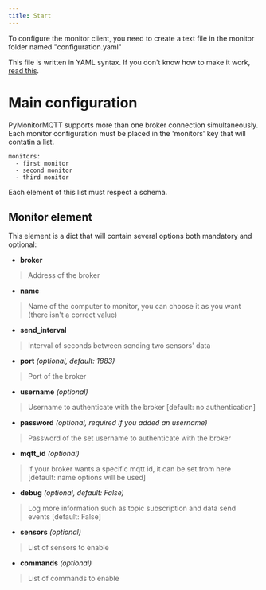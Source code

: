 ```yaml
---
title: Start
---
```


To configure the monitor client, you need to create a text file in the monitor folder named "configuration.yaml"

This file is written in YAML syntax. If you don't know how to make it work, [read this](https://rollout.io/blog/yaml-tutorial-everything-you-need-get-started/).

# Main configuration

PyMonitorMQTT supports more than one broker connection simultaneously. Each monitor configuration must be placed in the 'monitors' key that will contatin a list. 

```
monitors:
  - first monitor
  - second monitor
  - third monitor
```

Each element of this list must respect a schema.

## Monitor element 

This element is a dict that will contain several options both mandatory and optional:

- **broker**
> Address of the broker

- **name**
> Name of the computer to monitor, you can choose it as you want (there isn't a correct value)

- **send_interval**
> Interval of seconds between sending two sensors' data

- **port** *(optional, default: 1883)*
> Port of the broker 

- **username** *(optional)*
> Username to authenticate with the broker [default: no authentication]

- **password** *(optional, required if you added an username)*
> Password of the set username to authenticate with the broker

- **mqtt_id** *(optional)*
> If your broker wants a specific mqtt id, it can be set from here [default: name options will be used]

- **debug** *(optional, default: False)*
> Log more information such as topic subscription and data send events [default: False]

- **sensors** *(optional)*
> List of sensors to enable

- **commands** *(optional)*
> List of commands to enable
